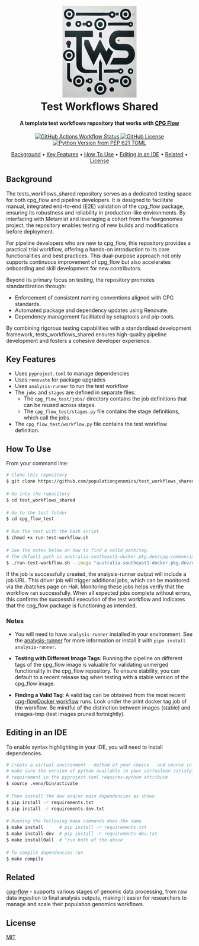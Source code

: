 
<h1 align="center">
  <br>
  <a href="http://www.amitmerchant.com/electron-markdownify"><img src="./assets/tws.jpg" alt="Markdownify" width="200"></a>
  <br>
  Test Workflows Shared
  <br>
</h1>

<h4 align="center">A template test workflows repository that works with <a href="https://github.com/populationgenomics/cpg-flow" target="_blank">CPG Flow</a></h4>

<p align="center">
  <a href="https://img.shields.io/github/actions/workflow/status/populationgenomics/test_workflows_shared/security.yaml?style=for-the-badge&label=pip-audit">
    <img alt="GitHub Actions Workflow Status" src="https://img.shields.io/github/actions/workflow/status/populationgenomics/test_workflows_shared/security.yaml?style=for-the-badge&label=pip-audit">
  </a>
  <a href="https://img.shields.io/github/license/populationgenomics/test_workflows_shared?style=for-the-badge
  "><img alt="GitHub License" src="https://img.shields.io/github/license/populationgenomics/test_workflows_shared?style=for-the-badge">
</a>
  <a href="https://img.shields.io/python/required-version-toml?tomlFilePath=https%3A%2F%2Fraw.githubusercontent.com%2Fpopulationgenomics%2Ftest_workflows_shared%2Fmain%2Fpyproject.toml&style=for-the-badge
  ">
      <img alt="Python Version from PEP 621 TOML" src="https://img.shields.io/python/required-version-toml?tomlFilePath=https%3A%2F%2Fraw.githubusercontent.com%2Fpopulationgenomics%2Ftest_workflows_shared%2Fmain%2Fpyproject.toml&style=for-the-badge">

  </a>
</p>

<p align="center">
  <a href="#background">Background</a> •
  <a href="#key-features">Key Features</a> •
  <a href="#how-to-use">How To Use</a> •
  <a href="#editing-in-an-ide">Editing in an IDE</a> •
  <a href="#related">Related</a> •
  <a href="#license">License</a>
</p>

## Background

The tests_workflows_shared repository serves as a dedicated testing space for both cpg_flow and pipeline developers. It is designed to facilitate manual, integrated end-to-end (E2E) validation of the cpg_flow package, ensuring its robustness and reliability in production-like environments. By interfacing with Metamist and leveraging a cohort from the fewgenomes project, the repository enables  testing of new builds and modifications before deployment.

For pipeline developers who are new to cpg_flow, this repository provides a practical trial workflow, offering a hands-on introduction to its core functionalities and best practices. This dual-purpose approach not only supports continuous improvement of cpg_flow but also accelerates onboarding and skill development for new contributors.

Beyond its primary focus on testing, the repository promotes standardization through:

- Enforcement of consistent naming conventions aligned with CPG standards.
- Automated package and dependency updates using Renovate.
- Dependency management facilitated by setuptools and pip-tools.

By combining rigorous testing capabilities with a standardised development framework, tests_workflows_shared ensures high-quality pipeline development and fosters a cohesive developer experience.

## Key Features

* Uses `pyproject.toml` to manage dependencies
* Uses `renovate` for package upgrades
* Uses `analysis-runner` to run the test workflow
* The `jobs` and `stages` are defined in separate files:
  * The `cpg_flow_test/jobs/` directory contains the job definitions that can be reused across stages.
  * The `cpg_flow_test/stages.py` file contains the stage definitions, which call the jobs.
* The `cpg_flow_test/workflow.py` file contains the test workflow definition.

## How To Use

From your command line:

```bash
# Clone this repository
$ git clone https://github.com/populationgenomics/test_workflows_shared

# Go into the repository
$ cd test_workflows_shared

# Go to the test folder
$ cd cpg_flow_test

# Run the test with the bash script
$ chmod +x run-test-workflow.sh

# See the notes below on how to find a valid path/tag.
# The default path is australia-southeast1-docker.pkg.dev/cpg-common/images/cpg_flow:0.1.0-alpha.14
$ ./run-test-workflow.sh --image "australia-southeast1-docker.pkg.dev/cpg-common/images/cpg_flow:<tag_id>"


```

If the job is successfully created, the analysis-runner output will include a job URL. This driver job will trigger additional jobs, which can be monitored via the /batches page on Hail. Monitoring these jobs helps verify that the workflow ran successfully. When all expected jobs complete without errors, this confirms the successful execution of the test workflow and indicates that the cpg_flow package is functioning as intended.

### Notes

- You will need to have `analysis-runner` installed in your environment. See the [analysis-runner](https://github.com/populationgenomics/analysis-runner) for more information or install it with `pipx install analysis-runner`.

- **Testing with Different Image Tags**: Running the pipeline on different tags of the cpg_flow image is valuable for validating unmerged functionality in the cpg_flow repository. To ensure stability, you can default to a recent release tag when testing with a stable version of the cpg_flow image.

- **Finding a Valid Tag**: A valid tag can be obtained from the most recent [cpg-flow](https://github.com/populationgenomics/cpg-flow/actions/workflows/docker.yaml)[Docker workflow](https://github.com/populationgenomics/cpg-flow/actions/workflows/docker.yaml) runs. Look under the print docker tag job of the workflow. Be mindful of the distinction between images (stable) and images-tmp (test images pruned fortnightly).


## Editing in an IDE

To enable syntax highlighting in your IDE, you will need to install dependencies.

```bash
# Create a virtual environment - method of your choice - and source in
# make sure the version of python available in your virtualenv satisfyies the
# requirement in the pyproject.toml requires-python attribute
$ source .venv/bin/activate

# Then install the dev and/or main dependencies as shown
$ pip install -r requirements.txt
$ pip install -r requirements-dev.txt

# Running the following make commands does the same
$ make install      # pip install -r requirements.txt
$ make install-dev  # pip install -r requirements-dev.txt
$ make install0all  # ^run both of the above

# To compile dependencies run
$ make compile
```

## Related

[cpg-flow](https://github.com/populationgenomics/cpg-flow) - supports various stages of genomic data processing, from raw data ingestion to final analysis outputs, making it easier for researchers to manage and scale their population genomics workflows.

## License

[MIT](LICENSE)

